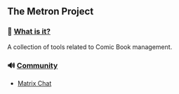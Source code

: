 ## The Metron Project

### 🤔 <a href="what">What is it?</a>
A collection of tools related to Comic Book management.


### 🔊 <a href="community">Community</a>

* [Matrix Chat](https://matrix.to/#/#metron:matrix.org)
